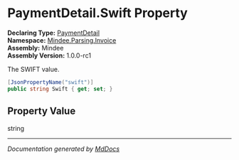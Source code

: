 ﻿<!--  
  <auto-generated>   
    The contents of this file were generated by a tool.  
    Changes to this file may be list if the file is regenerated  
  </auto-generated>   
-->

# PaymentDetail.Swift Property

**Declaring Type:** [PaymentDetail](../index.md)  
**Namespace:** [Mindee.Parsing.Invoice](../../index.md)  
**Assembly:** Mindee  
**Assembly Version:** 1.0.0\-rc1

The SWIFT value.

```csharp
[JsonPropertyName("swift")]
public string Swift { get; set; }
```

## Property Value

string

___

*Documentation generated by [MdDocs](https://github.com/ap0llo/mddocs)*

